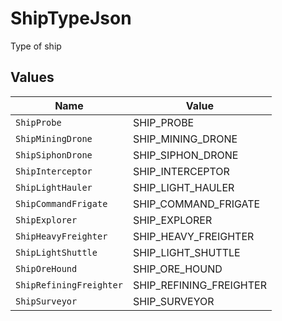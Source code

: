 # ShipTypeJson

Type of ship


## Values

| Name                    | Value                   |
| ----------------------- | ----------------------- |
| `ShipProbe`             | SHIP_PROBE              |
| `ShipMiningDrone`       | SHIP_MINING_DRONE       |
| `ShipSiphonDrone`       | SHIP_SIPHON_DRONE       |
| `ShipInterceptor`       | SHIP_INTERCEPTOR        |
| `ShipLightHauler`       | SHIP_LIGHT_HAULER       |
| `ShipCommandFrigate`    | SHIP_COMMAND_FRIGATE    |
| `ShipExplorer`          | SHIP_EXPLORER           |
| `ShipHeavyFreighter`    | SHIP_HEAVY_FREIGHTER    |
| `ShipLightShuttle`      | SHIP_LIGHT_SHUTTLE      |
| `ShipOreHound`          | SHIP_ORE_HOUND          |
| `ShipRefiningFreighter` | SHIP_REFINING_FREIGHTER |
| `ShipSurveyor`          | SHIP_SURVEYOR           |